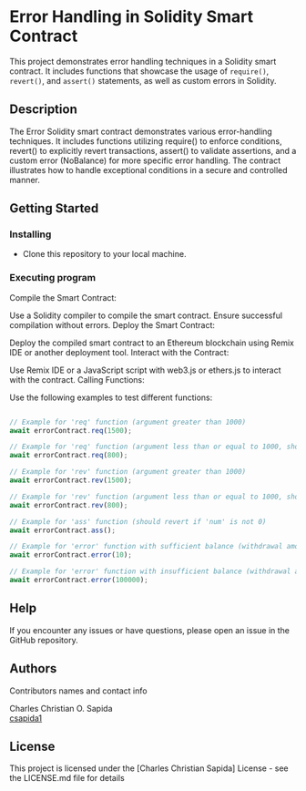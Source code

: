 # Error Handling in Solidity Smart Contract

This project demonstrates error handling techniques in a Solidity smart contract. It includes functions that showcase the usage of `require()`, `revert()`, and `assert()` statements, as well as custom errors in Solidity.

## Description

The Error Solidity smart contract demonstrates various error-handling techniques. It includes functions utilizing require() to enforce conditions, revert() to explicitly revert transactions, assert() to validate assertions, and a custom error (NoBalance) for more specific error handling. The contract illustrates how to handle exceptional conditions in a secure and controlled manner.


## Getting Started

### Installing

* Clone this repository to your local machine.

### Executing program

Compile the Smart Contract:

Use a Solidity compiler to compile the smart contract. Ensure successful compilation without errors.
Deploy the Smart Contract:

Deploy the compiled smart contract to an Ethereum blockchain using Remix IDE or another deployment tool.
Interact with the Contract:

Use Remix IDE or a JavaScript script with web3.js or ethers.js to interact with the contract.
Calling Functions:

Use the following examples to test different functions:

```javascript

// Example for 'req' function (argument greater than 1000)
await errorContract.req(1500);

// Example for 'req' function (argument less than or equal to 1000, should revert)
await errorContract.req(800);

// Example for 'rev' function (argument greater than 1000)
await errorContract.rev(1500);

// Example for 'rev' function (argument less than or equal to 1000, should revert)
await errorContract.rev(800);

// Example for 'ass' function (should revert if 'num' is not 0)
await errorContract.ass();

// Example for 'error' function with sufficient balance (withdrawal amount <= contract balance)
await errorContract.error(10);

// Example for 'error' function with insufficient balance (withdrawal amount > contract balance, should revert with custom error "NoBalance")
await errorContract.error(100000);


```
## Help

If you encounter any issues or have questions, please open an issue in the GitHub repository.

## Authors

Contributors names and contact info

Charles Christian O. Sapida  
[csapida1](https://www.facebook.com/csapida1)


## License

This project is licensed under the [Charles Christian Sapida] License - see the LICENSE.md file for details
